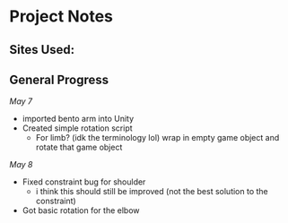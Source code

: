 # Project Notes 

## Sites Used:

## General Progress
*May 7* 
- imported bento arm into Unity 
- Created simple rotation script
    - For limb? (idk the terminology lol) wrap in empty game object and rotate that game object 

*May 8* 
- Fixed constraint bug for shoulder 
    - i think this should still be improved (not the best solution to the constraint)
- Got basic rotation for the elbow 
